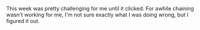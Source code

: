 This week was pretty challenging for me until it clicked. For awhile chaining wasn't working for me, I'm not sure exactly what I was doing wrong, but I figured it out. 